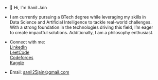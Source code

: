 - 👋 Hi, I’m Sanil Jain
  
- I am currently pursuing a BTech degree while leveraging my skills in Data Science and Artificial Intelligence to tackle real-world challenges. With a strong foundation in the      technologies driving this field, I’m eager to create impactful solutions. Additionally, I am a philosophy enthusiast.
  
- Connect with me: <br>
  [LinkedIn](https://www.linkedin.com/in/sanil25jain/) <br>
  [LeetCode](https://leetcode.com/u/sanil25jain/) <br>
  [Codeforces](https://codeforces.com/profile/sanil25jain) <br>
  [Kaggle](https://www.kaggle.com/sanil25jain)

- Email: [sanil25jain@gmail.com](mailto:sanil25jain@gmail.com)
